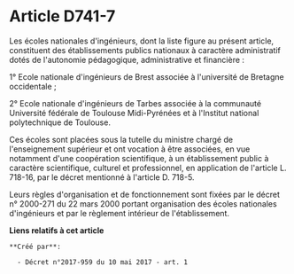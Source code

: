 # Article D741-7

Les écoles nationales d'ingénieurs, dont la liste figure au présent article, constituent des établissements publics nationaux
à caractère administratif dotés de l'autonomie pédagogique, administrative et financière :

1° Ecole nationale d'ingénieurs de Brest associée à l'université de Bretagne occidentale ;

2° Ecole nationale d'ingénieurs de Tarbes associée à la communauté Université fédérale de Toulouse Midi-Pyrénées et à
l'Institut national polytechnique de Toulouse.

Ces écoles sont placées sous la tutelle du ministre chargé de l'enseignement supérieur et ont vocation à être associées, en
vue notamment d'une coopération scientifique, à un établissement public à caractère scientifique, culturel et professionnel,
en application de l'article L. 718-16, par le décret mentionné à l'article D. 718-5.

Leurs règles d'organisation et de fonctionnement sont fixées par le décret n° 2000-271 du 22 mars 2000 portant organisation
des écoles nationales d'ingénieurs et par le règlement intérieur de l'établissement.

**Liens relatifs à cet article**

	**Créé par**:

	  - Décret n°2017-959 du 10 mai 2017 - art. 1
